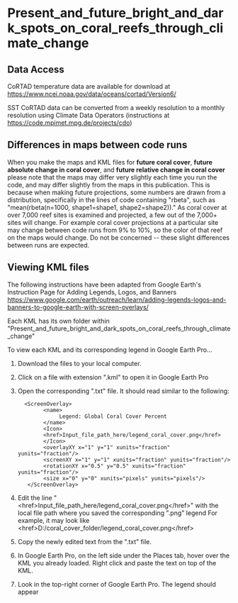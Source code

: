 # Present_and_future_bright_and_dark_spots_on_coral_reefs_through_climate_change

## Data Access

CoRTAD temperature data are available for download at https://www.ncei.noaa.gov/data/oceans/cortad/Version6/

SST CoRTAD data can be converted from a weekly resolution to a monthly resolution using Climate Data Operators (instructions at https://code.mpimet.mpg.de/projects/cdo) 

## Differences in maps between code runs

When you make the maps and KML files for **future coral cover**, **future absolute change in coral cover**, and **future relative change in coral cover** please note that the maps may differ very slightly each time you run the code, and may differ slightly from the maps in this publication. This is because when making future projections, some numbers are drawn from a distribution, specifically in the lines of code containing "rbeta", such as "mean(rbeta(n=1000, shape1=shape1, shape2=shape2))." As coral cover at over 7,000 reef sites is examined and projected, a few out of the 7,000+ sites will change. For example coral cover projections at a particular site may change between code runs from 9% to 10%, so the color of that reef on the maps would change. Do not be concerned -- these slight differences between runs are expected.



## Viewing KML files

The following instructions have been adapted from Google Earth's Instruction Page for Adding Legends, Logos, and Banners
https://www.google.com/earth/outreach/learn/adding-legends-logos-and-banners-to-google-earth-with-screen-overlays/

Each KML has its own folder within "Present_and_future_bright_and_dark_spots_on_coral_reefs_through_climate_change"

To view each KML and its corresponding legend in Google Earth Pro...
1) Download the files to your local computer.
2) Click on a file with extension ".kml" to open it in Google Earth Pro
3) Open the corresponding ".txt" file. It should read similar to the following:
     
         <ScreenOverlay>
               <name>
                    Legend: Global Coral Cover Percent
               </name>
               <Icon>
               <href>Input_file_path_here/legend_coral_cover.png</href>
               </Icon>
               <overlayXY x="1" y="1" xunits="fraction" yunits="fraction"/>
               <screenXY x="1" y="1" xunits="fraction" yunits="fraction"/>
               <rotationXY x="0.5" y="0.5" xunits="fraction" yunits="fraction"/>
               <size x="0" y="0" xunits="pixels" yunits="pixels"/>
          </ScreenOverlay>
5) Edit the line "\<href\>Input_file_path_here/legend_coral_cover.png\</href\>" with the local file path where you saved the corresponding ".png" legend
For example, it may look like  \<href\>D:/coral_cover_folder/legend_coral_cover.png\</href\>
5) Copy the newly edited text from the ".txt" file.
6) In Google Earth Pro, on the left side under the Places tab, hover over the KML you already loaded. Right click and paste the text on top of the KML.
7) Look in the top-right corner of Google Earth Pro. The legend should appear
